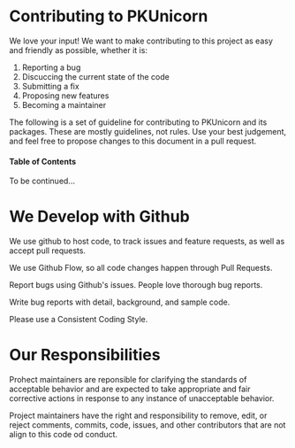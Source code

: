 
# Contributing to PKUnicorn
We love your input! We want to make contributing to this project as easy and friendly as possible, whether it is:
1. Reporting a bug
2. Discuccing the current state of the code
3. Submitting a fix
4. Proposing new features
5. Becoming a maintainer

The following is a set of guideline for contributing to PKUnicorn and its packages. These are mostly guidelines, not rules. Use your best judgement, and feel free to propose changes to this document in a pull request.

#### Table of Contents

To be continued...

# We Develop with Github
We use github to host code, to track issues and feature requests, as well as accept pull requests.

We use Github Flow, so all code changes happen through Pull Requests.

Report bugs using Github's issues. People love thorough bug reports.

Write bug reports with detail, background, and sample code.

Please use a Consistent Coding Style.

# Our Responsibilities
Prohect maintainers are reponsible for clarifying the standards of acceptable behavior and are expected to take appropriate and fair corrective actions in response to any instance of unacceptable behavior.

Project maintainers have the right and responsibility to remove, edit, or reject comments, commits, code, issues, and other contributors that are not align to this code od conduct.
